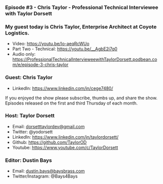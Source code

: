 ### Episode #3 - Chris Taylor - Professional Technical Interviewee with Taylor Dorsett

### My guest today is Chris Taylor, Enterprise Architect at Coyote Logistics.

- Video: https://youtu.be/Io-aeqRcWUo
- Part Two - Technical: https://youtu.be/__AgbE2i7q0
- Audio only: https://ProfessionalTechnicalIntervieweewithTaylorDorsett.podbean.com/e/episode-3-chris-taylor

### Guest: Chris Taylor
- LinkedIn: https://www.linkedin.com/in/cege7480/

If you enjoyed the show please subscribe, thumbs up, and share the show.
Episodes released on the first and third Thursday of each month.

### Host: Taylor Dorsett
- Email: dorsetttaylordev@gmail.com
- Twitter: @yodorsett
- LinkedIn: https://www.linkedin.com/in/taylordorsett/
- Github: https://github.com/TaylorOD
- Youtube: https://www.youtube.com/c/TaylorDorsett

### Editor: Dustin Bays
- Email: dustin.bays@baysbrass.com
- Twitter/Instagram: @Bays4Bays